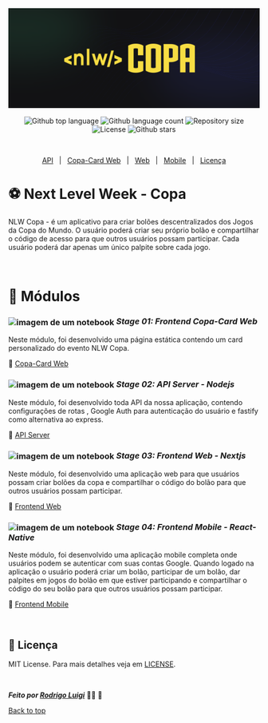 <img id="top" src="./nlw-copa.png" alt="nlw-copa" height="200px" width="100%"/>

<br>

<p align="center">
  <img alt="Github top language" src="https://img.shields.io/github/languages/top/RodrigoLuigi/NLW-Copa?color=56BEB8">
  <img alt="Github language count" src="https://img.shields.io/github/languages/count/RodrigoLuigi/NLW-Copa?color=56BEB8">
  <img alt="Repository size" src="https://img.shields.io/github/repo-size/RodrigoLuigi/NLW-Copa?color=56BEB8">
  <img alt="License" src="https://img.shields.io/github/license/RodrigoLuigi/NLW-Copa?color=56BEB8">
  <img alt="Github stars" src="https://img.shields.io/github/stars/RodrigoLuigi/NLW-Copa?color=56BEB8" />
</p>

<br/>

<p align="center">
  <a href="https://github.com/RodrigoLuigi/NLW-Copa/tree/main/server#top">API</a> &#xa0; | &#xa0; 
  <a href="https://github.com/RodrigoLuigi/NLW-Copa/tree/main/copa-card#top">Copa-Card Web</a> &#xa0; | &#xa0;
  <a href="https://github.com/RodrigoLuigi/NLW-Copa/tree/main/web#top">Web</a> &#xa0; | &#xa0;
  <a href="https://github.com/RodrigoLuigi/NLW-Copa/tree/main/mobile#top">Mobile</a> &#xa0; | &#xa0;
  <a href="#memo-licença">Licença</a>
</p>

# ⚽️ Next Level Week - Copa 
NLW Copa - é um aplicativo para criar bolões descentralizados dos Jogos da Copa do Mundo. O usuário poderá criar seu próprio bolão e compartilhar o código de acesso para que outros usuários possam participar. Cada usuário poderá dar apenas um único palpite sobre cada jogo.

# <br>:book: Módulos
### <img src="https://imgur.com/VhTBbHg.png" alt="imagem de um notebook" align="center" width="30px"> _**Stage 01: Frontend Copa-Card Web**_
Neste módulo, foi desenvolvido uma página estática contendo um card personalizado do evento NLW Copa.

🔗  [Copa-Card Web](https://github.com/RodrigoLuigi/NLW-Copa/tree/main/copa-card#top)<br>
### <img src="https://imgur.com/VhTBbHg.png" alt="imagem de um notebook" align="center" width="30px"> _**Stage 02: API Server - Nodejs**_
  Neste módulo, foi desenvolvido toda API da nossa aplicação, contendo configurações de rotas , Google Auth para autenticação do usuário e fastify como alternativa ao express.

  🔗  [API Server](https://github.com/RodrigoLuigi/NLW-Copa/tree/main/server#top)<br>


### <img src="https://imgur.com/VhTBbHg.png" alt="imagem de um notebook" align="center" width="30px"> _**Stage 03: Frontend Web - Nextjs**_
  Neste módulo, foi desenvolvido uma aplicação web para que usuários possam criar bolões da copa e compartilhar o código do bolão para que outros usuários possam participar.

  🔗  [Frontend Web](https://github.com/RodrigoLuigi/NLW-Copa/tree/main/web#top)<br>
 
### <img src="https://imgur.com/VhTBbHg.png" alt="imagem de um notebook" align="center" width="30px"> _**Stage 04: Frontend Mobile - React-Native**_
  Neste módulo, foi desenvolvido uma aplicação mobile completa onde usuários podem se autenticar com suas contas Google. Quando logado na aplicação o usuário poderá criar um bolão, participar de um bolão, dar palpites em jogos do bolão em que estiver participando e compartilhar o código do seu bolão para que outros usuários possam participar.

  🔗  [Frontend Mobile](https://github.com/RodrigoLuigi/NLW-Copa/tree/main/copa-card#top)<br>
 
</br>

## :memo: Licença ##
 MIT License. Para mais detalhes veja em [LICENSE](./LICENSE).

&#xa0;

_**Feito por <a href="https://github.com/RodrigoLuigi" target="_blank">Rodrigo Luigi</a>**_  👨‍🚀 :rocket:


<a href="#top">Back to top</a>

